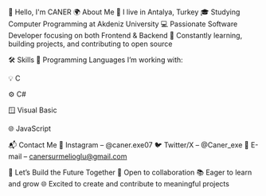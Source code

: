 👋 Hello, I'm CANER
🌍 About Me
📍 I live in Antalya, Turkey
🎓 Studying Computer Programming at Akdeniz University
💻 Passionate Software Developer focusing on both Frontend & Backend
🌱 Constantly learning, building projects, and contributing to open source

🛠️ Skills
🧠 Programming Languages I’m working with:

💡 C

⚙️ C#

🪟 Visual Basic

🌐 JavaScript

📬 Contact Me
📸 Instagram – @caner.exe07
🐦 Twitter/X – @Caner_exe
📧 E-mail – canersurmelioglu@gmail.com

🚀 Let’s Build the Future Together
🤝 Open to collaboration
📚 Eager to learn and grow
🌐 Excited to create and contribute to meaningful projects
